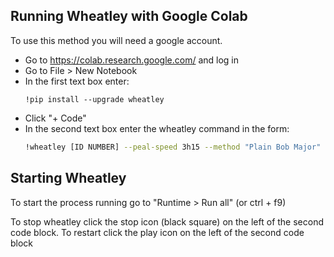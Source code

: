 ## Running Wheatley with Google Colab

To use this method you will need a google account.

* Go to https://colab.research.google.com/ and log in
* Go to File > New Notebook
* In the first text box enter:
  ```
  !pip install --upgrade wheatley
  ```
* Click "+ Code"
* In the second text box enter the wheatley command in the form:
  ```bash
  !wheatley [ID NUMBER] --peal-speed 3h15 --method "Plain Bob Major"
  ```

## Starting Wheatley

To start the process running go to "Runtime > Run all" (or ctrl + f9)

To stop wheatley click the stop icon (black square) on the left of the second code block.
To restart click the play icon on the left of the second code block
